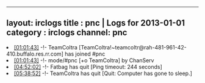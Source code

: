 
---
layout: irclogs
title : pnc | Logs for 2013-01-01
category : irclogs
channel: pnc
---
<li class="logitem"><a href="#01:01:43" name="01:01:43" class="time">[01:01:43]</a> -!- <span class="join">TeamColtra</span> [TeamColtra!~teamcoltr@rah-481-961-42-410.buffalo.res.rr.com] has joined #pnc </li>
<li class="logitem"><a href="#01:01:43" name="01:01:43" class="time">[01:01:43]</a> -!- mode/<span class="mode">#pnc</span> [+o TeamColtra] by ChanServ </li>
<li class="logitem"><a href="#04:52:02" name="04:52:02" class="time">[04:52:02]</a> -!- <span class="quit">Fatbag</span> has quit [Ping timeout: 244 seconds] </li>
<li class="logitem"><a href="#05:38:52" name="05:38:52" class="time">[05:38:52]</a> -!- <span class="quit">TeamColtra</span> has quit [Quit: Computer has gone to sleep.] </li>


